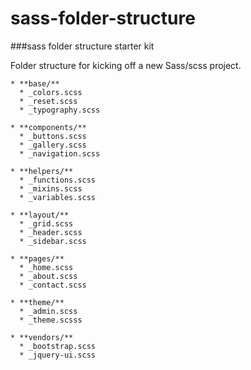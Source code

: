 # sass-folder-structure
###sass folder structure starter kit

Folder structure for kicking off a new Sass/scss project.

```
* **base/**
  * _colors.scss
  * _reset.scss
  * _typography.scss

* **components/**
  * _buttons.scss
  * _gallery.scss
  * _navigation.scss

* **helpers/**
  * _functions.scss
  * _mixins.scss
  * _variables.scss

* **layout/**
  * _grid.scss
  * _header.scss
  * _sidebar.scss

* **pages/**
  * _home.scss
  * _about.scss
  * _contact.scss

* **theme/**
  * _admin.scss
  * _theme.scsss

* **vendors/**
  * _bootstrap.scss
  * _jquery-ui.scss
```